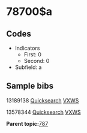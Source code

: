 # 78700$a

## Codes

-   Indicators
    -   First: 0
    -   Second: 0
-   Subfield: a

## Sample bibs

13189138 [Quicksearch](https://search.library.yale.edu/catalog/13189138) [VXWS](http://prodorbis.library.yale.edu:7014/vxws/GetHoldingsService?bibId=13189138)

13578344 [Quicksearch](https://search.library.yale.edu/catalog/13578344) [VXWS](http://prodorbis.library.yale.edu:7014/vxws/GetHoldingsService?bibId=13578344)

**Parent topic:**[787](../../tags/787/787.md)

